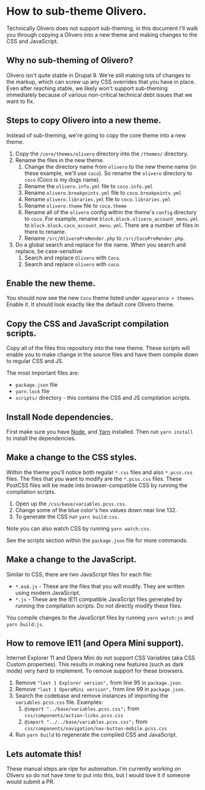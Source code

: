 # How to sub-theme Olivero.
Technically Olivero does not support sub-theming, in this document I'll walk you through copying a Olivero into a new theme and making changes to the CSS and JavaScript.

## Why no sub-theming of Olivero?
Olivero isn't quite stable in Drupal 9. We're still making lots of changes to the markup, which can screw up any CSS overrides that you have in place. Even after reaching stable, we likely won't support sub-theming immediately because of various non-critical technical debt issues that we want to fix.

## Steps to copy Olivero into a new theme.
Instead of sub-theming, we're going to copy the core theme into a new theme.

1. Copy the `/core/themes/olivero` directory into the `/themes/` directory.
2. Rename the files in the new theme.
   1. Change the directory name from `olivero` to the new theme name (in these example, we'll use `coco`). So rename the `olivero` directory to `coco` (Coco is my dogs name).
   2. Rename the `olivero.info.yml` file to `coco.info.yml`
   3. Rename `olivero.breakpoints.yml` file to `coco.breakpoints.yml`
   4. Rename `olivero.libraries.yml` file to `coco.libraries.yml`
   5. Rename `olivero.theme` file to `coco.theme`
   6. Rename all of the `olivero` config within the theme's `config` directory to `coco`. For example, rename `block.block.olivero_account_menu.yml` to `block.block.coco_account_menu.yml`. There are a number of files in there to rename.
   7. Rename `/src/OliveroPreRender.php` to `/src/CocoPreRender.php`.
3. Do a global search and replace for the name. When you search and replace, be case-sensitive
   1. Search and replace `Olivero` with `Coco`.
   2. Search and replace `olivero` with `coco`.

## Enable the new theme.
You should now see the new `Coco` theme listed under `appearance > themes`. Enable it. It should look exactly like the default core Olivero theme.

## Copy the CSS and JavaScript compilation scripts.
Copy all of the files this repository into the new theme. These scripts will enable you to make change in the source files and have them compile down to regular CSS and JS.

The most important files are:

* `package.json` file
* `yarn.lock` file
* `scripts/` directory - this contains the CSS and JS compilation scripts.

## Install Node dependencies.
First make sure you have [Node](https://nodejs.org/en/download/), and [Yarn](https://classic.yarnpkg.com/en/docs/install/) installed. Then run `yarn install` to install the dependencies.

## Make a change to the CSS styles.
Within the theme you'll notice both regular `*.css` files and also `*.pcss.css` files. The files that you want to modify are the `*.pcss.css` files. These PostCSS files will be made into browser-compatible CSS by running the compilation scripts.

1. Open up the `/css/base/variables.pcss.css`.
2. Change some of the blue color's hex values down near line 132.
3. To generate the CSS run `yarn build:css`.

Note you can also watch CSS by running `yarn watch:css`.

See the scripts section within the `package.json` file for more commands.

## Make a change to the JavaScript.
Similar to CSS, there are two JavaScript files for each file:

* `*.es6.js` - These are the files that you will modify. They are written using modern JavaScript.
* `*.js` - These are the IE11 compatible JavaScript files generated by running the compilation scripts. Do not directly modify these files.

You compile changes to the JavaScript files by running `yarn watch:js` and `yarn build:js`.

## How to remove IE11 (and Opera Mini support).
Internet Explorer 11 and Opera Mini do not support CSS Variables (aka CSS Custom properties). This results in making new features (such as dark mode) very hard to implement. To remove support for these browsers.

1. Remove `"last 1 Explorer version",` from line 95 in `package.json`.
2. Remove `"last 1 OperaMini version",` from line 99 in `package.json`.
3. Search the codebase and remove instances of importing the `variables.pcss.css` file. Examples:
   1. `@import "../base/variables.pcss.css";` from `css/components/action-links.pcss.css`
   2. `@import "../../base/variables.pcss.css";` from `css/components/navigation/nav-button-mobile.pcss.css`
4. Run `yarn build` to regenerate the compiled CSS and JavaScript.

## Lets automate this!
These manual steps are ripe for automation. I'm currently working on Olivero so do not have time to put into this, but I would love it if someone would submit a PR.
